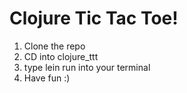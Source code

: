 # Clojure Tic Tac Toe!
1. Clone the repo
2. CD into clojure_ttt
3. type lein run into your terminal
4. Have fun :)
